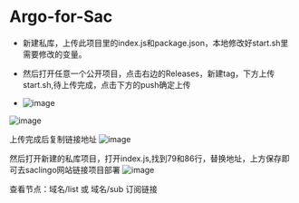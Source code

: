 # Argo-for-Sac

* 新建私库，上传此项目里的index.js和package.json，本地修改好start.sh里需要修改的变量。

* 然后打开任意一个公开项目，点击右边的Releases，新建tag，下方上传start.sh,待上传完成，点击下方的push确定上传
* ![image](https://github.com/eoovve/Argo-for-Sac/assets/142894633/03b1582c-516a-49c8-ae49-e5dc24a2a293)

![image](https://github.com/eoovve/Argo-for-Sac/assets/142894633/5d579774-2a68-42e5-a812-6f5da3b5a3c7)

上传完成后复制链接地址 
![image](https://github.com/eoovve/Argo-for-Sac/assets/142894633/90286f7d-cd6d-4182-83dd-905321b57bb1)

然后打开新建的私库项目，打开index.js,找到79和86行，替换地址，上方保存即可去saclingo网站链接项目部署
![image](https://github.com/eoovve/Argo-for-Sac/assets/142894633/5ae84380-bea5-45bc-9fea-e167268b1ac3)

查看节点：域名/list  或   域名/sub 订阅链接




